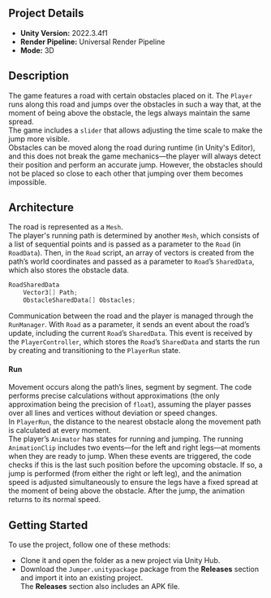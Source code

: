 ## Project Details
* **Unity Version:** 2022.3.4f1
* **Render Pipeline:** Universal Render Pipeline
* **Mode:** 3D

## Description
The game features a road with certain obstacles placed on it. The ```Player``` runs along this road and jumps over the obstacles in such a way that, at the moment of being above the obstacle, the legs always maintain the same spread.  
The game includes a ```slider``` that allows adjusting the time scale to make the jump more visible.  
Obstacles can be moved along the road during runtime (in Unity's Editor), and this does not break the game mechanics—the player will always detect their position and perform an accurate jump. However, the obstacles should not be placed so close to each other that jumping over them becomes impossible.

## Architecture
The road is represented as a ```Mesh```.  
The player's running path is determined by another ```Mesh```, which consists of a list of sequential points and is passed as a parameter to the ```Road``` (in ```RoadData```). Then, in the ```Road``` script, an array of vectors is created from the path’s world coordinates and passed as a parameter to ```Road```’s ```SharedData```, which also stores the obstacle data.
~~~C#
RoadSharedData
    Vector3[] Path;
    ObstacleSharedData[] Obstacles;
~~~
Communication between the road and the player is managed through the ```RunManager```. With ```Road``` as a parameter, it sends an event about the road’s update, including the current ```Road```’s ```SharedData```. This event is received by the ```PlayerController```, which stores the ```Road```’s ```SharedData``` and starts the run by creating and transitioning to the ```PlayerRun``` state.

#### Run
Movement occurs along the path’s lines, segment by segment. The code performs precise calculations without approximations (the only approximation being the precision of ```float```), assuming the player passes over all lines and vertices without deviation or speed changes.  
In ```PlayerRun```, the distance to the nearest obstacle along the movement path is calculated at every moment.  
The player’s ```Animator``` has states for running and jumping. The running ```AnimationClip``` includes two events—for the left and right legs—at moments when they are ready to jump. When these events are triggered, the code checks if this is the last such position before the upcoming obstacle. If so, a jump is performed (from either the right or left leg), and the animation speed is adjusted simultaneously to ensure the legs have a fixed spread at the moment of being above the obstacle. After the jump, the animation returns to its normal speed.

## Getting Started
To use the project, follow one of these methods:  
* Clone it and open the folder as a new project via Unity Hub.  
* Download the ```Jumper.unitypackage``` package from the **Releases** section and import it into an existing project.  
The **Releases** section also includes an APK file.